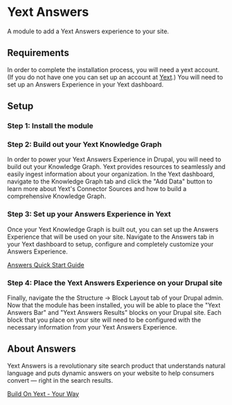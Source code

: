 Yext Answers
=====

A module to add a Yext Answers experience to your site.

Requirements
-----

In order to complete the installation process, you will need a yext account. (If
 you do not have one you can set up an account at [Yext](https://www.yext.com).)
 You will need to set up an Answers Experience in your Yext dashboard.

Setup
-----

### Step 1: Install the module

### Step 2: Build out your Yext Knowledge Graph

In order to power your Yext Answers Experience in Drupal, you will need to build
 out your Knowledge Graph. Yext provides resources to seamlessly and easily
 ingest information about your organization. In the Yext dashboard, navigate to
 the Knowledge Graph tab and click the "Add Data" button to learn more about
 Yext's Connector Sources and how to build a comprehensive Knowledge Graph.

### Step 3: Set up your Answers Experience in Yext

Once your Yext Knowledge Graph is built out, you can set up the Answers 
Experience that will be used on your site. Navigate to the Answers tab in your 
Yext dashboard to setup, configure and completely customize your Answers 
Experience.

[Answers Quick Start Guide](https://hitchhikers.yext.com/guides/answers-quick-start/)

### Step 4: Place the Yext Answers Experience on your Drupal site

Finally, navigate the the Structure -> Block Layout tab of your Drupal admin. 
Now that the module has been installed, you will be able to place the "Yext 
Answers Bar" and "Yext Answers Results" blocks on your Drupal site. Each block 
that you place on your site will need to be configured with the necessary 
information from your Yext Answers Experience.

About Answers
-----

Yext Answers is a revolutionary site search product that understands natural 
language and puts dynamic answers on your website to help consumers convert — 
right in the search results.

[Build On Yext - Your Way](https://www.youtube.com/watch?v=sXdb4Qmc9Z0)

